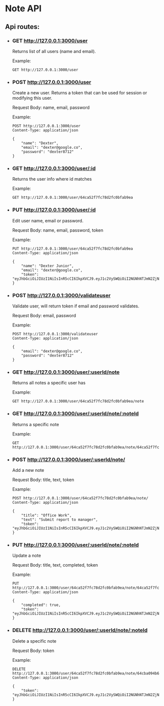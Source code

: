 # Note API

## Api routes:

- ### GET http://127.0.0.1:3000/user

    Returns list of all users (name and email).
    
    Example:
    ```
    GET http://127.0.0.1:3000/user
    ```

- ### POST http://127.0.0.1:3000/user

    Create a new user. Returns a token that can be used for session or modifying this user.
    
    Request Body: name, email, password

    Example:
    ```
    POST http://127.0.0.1:3000/user
    Content-Type: application/json

    {
        "name": "Dexter",
        "email": "dexter@google.co",
        "password": "dexter8712"
    } 
    ```

- ### GET http://127.0.0.1:3000/user/:id

    Returns the user info where id matches

    Example:
    ```
    GET http://127.0.0.1:3000/user/64ca52f7fc78d2fc0bfab9ea
    ```

- ### PUT http://127.0.0.1:3000/user/:id

    Edit user name, email or password.

    Request Body: name, email, password, token

    Example:
    ```
    PUT http://127.0.0.1:3000/user/64ca52f7fc78d2fc0bfab9ea
    Content-Type: application/json

    {
        "name": "Dexter Junior",
        "email": "dexter@google.co",
        "token": "eyJhbGciOiJIUzI1NiIsInR5cCI6IkpXVCJ9.eyJ1c2VySWQiOiI2NGNhNTJmN2ZjNzhkMmZjMGJmYWI5ZWEiLCJpYXQiOjE2OTA5ODExMTJ9.qvtWE2u4RfQ4sc9ix6LVugSBTF8l_UqaKjHOCu24hJI"
    }
    ```

- ### POST http://127.0.0.1:3000/validateuser

    Validate user, will return token if email and password validates.

    Request Body: email, password

    Example:
    ```
    POST http://127.0.0.1:3000/validateuser
    Content-Type: application/json

    {
        "email": "dexter@google.co",
        "password": "dexter8712"
    }
    ```

- ### GET http://127.0.0.1:3000/user/:userId/note

    Returns all notes a specific user has

    Example:
    ```
    GET http://127.0.0.1:3000/user/64ca52f7fc78d2fc0bfab9ea/note
    ```

- ### GET http://127.0.0.1:3000/user/:userId/note/:noteId

    Returns a specific note

    Example:
    ```
    GET http://127.0.0.1:3000/user/64ca52f7fc78d2fc0bfab9ea/note/64ca52f7fc78d2fc0bfab9e9
    ```

- ### POST http://127.0.0.1:3000/user/:userId/note/

    Add a new note

    Request Body: title, text, token

    Example:
    ```
    POST http://127.0.0.1:3000/user/64ca52f7fc78d2fc0bfab9ea/note/
    Content-Type: application/json

    {
        "title": "Office Work",
        "text": "Submit report to manager",
        "token": "eyJhbGciOiJIUzI1NiIsInR5cCI6IkpXVCJ9.eyJ1c2VySWQiOiI2NGNhNTJmN2ZjNzhkMmZjMGJmYWI5ZWEiLCJpYXQiOjE2OTA5ODExMTJ9.qvtWE2u4RfQ4sc9ix6LVugSBTF8l_UqaKjHOCu24hJI"
    }
    ```

- ### PUT http://127.0.0.1:3000/user/:userId/note/:noteId

    Update a note

    Request Body: title, text, completed, token

    Example:
    ```
    PUT http://127.0.0.1:3000/user/64ca52f7fc78d2fc0bfab9ea/note/64ca52f7fc78d2fc0bfab9e9
    Content-Type: application/json

    {
        "completed": true,
        "token": "eyJhbGciOiJIUzI1NiIsInR5cCI6IkpXVCJ9.eyJ1c2VySWQiOiI2NGNhNTJmN2ZjNzhkMmZjMGJmYWI5ZWEiLCJpYXQiOjE2OTA5ODExMTJ9.qvtWE2u4RfQ4sc9ix6LVugSBTF8l_UqaKjHOCu24hJI"
    }
    ```

- ### DELETE  http://127.0.0.1:3000/user/:userId/note/:noteId

    Delete a specific note

    Request Body: token

    Example:
    ```
    DELETE  http://127.0.0.1:3000/user/64ca52f7fc78d2fc0bfab9ea/note/64cba094b6fbc899a4a44b94
    Content-Type: application/json

    {
        "token": "eyJhbGciOiJIUzI1NiIsInR5cCI6IkpXVCJ9.eyJ1c2VySWQiOiI2NGNhNTJmN2ZjNzhkMmZjMGJmYWI5ZWEiLCJpYXQiOjE2OTA5ODExMTJ9.qvtWE2u4RfQ4sc9ix6LVugSBTF8l_UqaKjHOCu24hJI"
    }
    ```